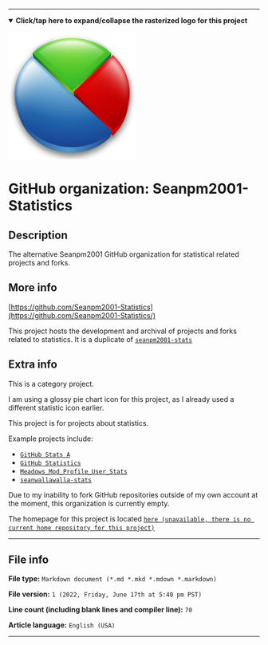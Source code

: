 
***

<!--
<details><summary><b lang="en">Click/tap here to expand/collapse the vectorized logo for this project</b></summary>

![MediaWiki_2003.svg failed to load. The file may be missing or corrupt. Check the file path for errors first.](/AdditionalInfo/2/Seanpm2001-Statistics/MediaWiki_2003.svg)

</details>
!-->

<details open><summary><b lang="en">Click/tap here to expand/collapse the rasterized logo for this project</b></summary>

![Statistics_Icon2.png failed to load. The file may be missing or corrupt. Check the file path for errors first.](/AdditionalInfo/2/Seanpm2001-Statistics/Statistics_Icon2.png)

</details>

# GitHub organization: Seanpm2001-Statistics

## Description

The alternative Seanpm2001 GitHub organization for statistical related projects and forks.

## More info

[https://github.com/Seanpm2001-Statistics](https://github.com/Seanpm2001-Statistics/)

This project hosts the development and archival of projects and forks related to statistics. It is a duplicate of [`seanpm2001-stats`](/AdditionalInfo/2/Seanpm2001-Stats/)

## Extra info

This is a category project.

I am using a glossy pie chart icon for this project, as I already used a different statistic icon earlier.

This project is for projects about statistics.

Example projects include:

- [`GitHub Stats A`](https://github.com/seanpm2001/GitHub_Stats_A/)
- [`GitHub Statistics`](https://github.com/seanpm2001/GitHub_Statistics/)
- [`Meadows_Mod_Profile_User_Stats`](https://github.com/seanpm2001/Meadows_Mod_Profile_User_Stats/)
- [`seanwallawalla-stats`](https://github.com/seanpm2001/seanwallawalla-stats/)

<!--
As of 2022, May 27th, I don't have any projects that use for this organization yet.
!-->

Due to my inability to fork GitHub repositories outside of my own account at the moment, this organization is currently empty.

The homepage for this project is located [`here (unavailable, there is no current home repository for this project)`](https://www.example.com/)

<!--
There is no current home repository for this project.
!-->

***

## File info

**File type:** `Markdown document (*.md *.mkd *.mdown *.markdown)`

**File version:** `1 (2022, Friday, June 17th at 5:40 pm PST)`

**Line count (including blank lines and compiler line):** `70`

**Article language:** `English (USA)`

***
